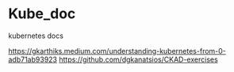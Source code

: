 # Kube_doc
kubernetes docs

https://gkarthiks.medium.com/understanding-kubernetes-from-0-adb71ab93923
https://github.com/dgkanatsios/CKAD-exercises 
